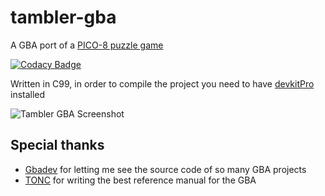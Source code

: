 # tambler-gba
A GBA port of a [PICO-8 puzzle game](https://github.com/Pomettini/ggj-2019)

[![Codacy Badge](https://api.codacy.com/project/badge/Grade/8863dff9868c4439a4979596794f4433)](https://www.codacy.com/app/Pomettini/aiv_c_tetris?utm_source=github.com&amp;utm_medium=referral&amp;utm_content=Pomettini/tambler-gba&amp;utm_campaign=Badge_Grade)

Written in C99, in order to compile the project you need to have [devkitPro](https://devkitpro.org/wiki/Getting_Started) installed

![Tambler GBA Screenshot](screenshot.png)

## Special thanks

  * [Gbadev](https://www.gbadev.org/) for letting me see the source code of so many GBA projects
  * [TONC](https://www.coranac.com/tonc/text/) for writing the best reference manual for the GBA